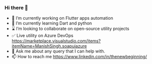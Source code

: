 ### Hi there 👋

<!--
**findms/findms** is a ✨ _special_ ✨ repository because its `README.md` (this file) appears on your GitHub profile.

Here are some ideas to get you started:
-->
- 🔭 I’m currently working on Flutter apps automation
- 🌱 I’m currently learning Dart and python
- ⌛ I’m looking to collaborate on open-source utility projects
- ✅ Live utility on Azure DevOps https://marketplace.visualstudio.com/items?itemName=ManishSingh.soapuiazure
- 💬 Ask me about any query that I can help with.
- 📫 How to reach me https://www.linkedin.com/in/thenewbeginning/




